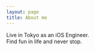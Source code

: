 ```yaml
---
layout: page
title: About me 
---
```


Live in Tokyo as an iOS Engineer.
<br>
Find fun in life and never stop.
